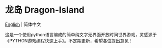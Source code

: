 # 龙岛 Dragon-Island

[English](./README.en.md) | 简体中文

这是一个使用python语言编成的简单纯文字无界面开放时间世界游戏，灵感源于《PYTHON游戏编程快速上手》。不定期更新，希望各位提出意见！
